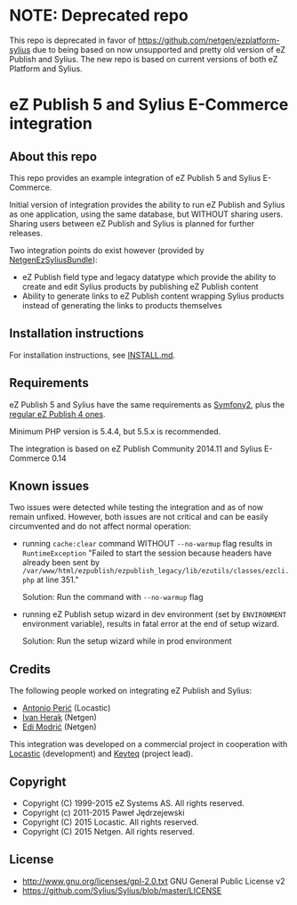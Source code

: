 # NOTE: Deprecated repo

This repo is deprecated in favor of https://github.com/netgen/ezplatform-sylius due to being based on now unsupported and pretty old version of eZ Publish and Sylius. The new repo is based on current versions of both eZ Platform and Sylius.

# eZ Publish 5 and Sylius E-Commerce integration

## About this repo

This repo provides an example integration of eZ Publish 5 and Sylius E-Commerce.

Initial version of integration provides the ability to run eZ Publish and Sylius
as one application, using the same database, but WITHOUT sharing users. Sharing users between
eZ Publish and Sylius is planned for further releases.

Two integration points do exist however (provided by [NetgenEzSyliusBundle](https://github.com/netgen/NetgenEzSyliusBundle)):

* eZ Publish field type and legacy datatype which provide the ability to create and edit Sylius
  products by publishing eZ Publish content
* Ability to generate links to eZ Publish content wrapping Sylius products instead of generating
  the links to products themselves

## Installation instructions

For installation instructions, see [INSTALL.md](https://github.com/netgen/ezpublish-community-sylius/blob/sylius_integration/INSTALL.md).

## Requirements

eZ Publish 5 and Sylius have the same requirements as [Symfony2](http://symfony.com/doc/master/reference/requirements.html),
plus the [regular eZ Publish 4 ones](http://doc.ez.no/eZ-Publish/Technical-manual/4.x/Installation/Normal-installation/Requirements-for-doing-a-normal-installation).

Minimum PHP version is 5.4.4, but 5.5.x is recommended.

The integration is based on eZ Publish Community 2014.11 and Sylius E-Commerce 0.14

## Known issues

Two issues were detected while testing the integration and as of now remain unfixed. However, both issues
are not critical and can be easily circumvented and do not affect normal operation:

* running `cache:clear` command WITHOUT `--no-warmup` flag results in `RuntimeException` "Failed to start the
  session because headers have already been sent by `/var/www/html/ezpublish/ezpublish_legacy/lib/ezutils/classes/ezcli.php`
  at line 351."
  
  Solution: Run the command with `--no-warmup` flag

* running eZ Publish setup wizard in dev environment (set by `ENVIRONMENT` environment variable), results
  in fatal error at the end of setup wizard.

  Solution: Run the setup wizard while in prod environment

## Credits

The following people worked on integrating eZ Publish and Sylius:

* [Antonio Perić](https://github.com/antonioperic) (Locastic)
* [Ivan Herak](https://github.com/iherak) (Netgen)
* [Edi Modrić](https://github.com/emodric) (Netgen)

This integration was developed on a commercial project in cooperation with [Locastic](https://github.com/locastic) (development)
and [Keyteq](https://github.com/keyteqlabs) (project lead).

## Copyright

* Copyright (C) 1999-2015 eZ Systems AS. All rights reserved.
* Copyright (c) 2011-2015 Paweł Jędrzejewski
* Copyright (C) 2015 Locastic. All rights reserved.
* Copyright (C) 2015 Netgen. All rights reserved.

## License

* http://www.gnu.org/licenses/gpl-2.0.txt GNU General Public License v2
* https://github.com/Sylius/Sylius/blob/master/LICENSE
